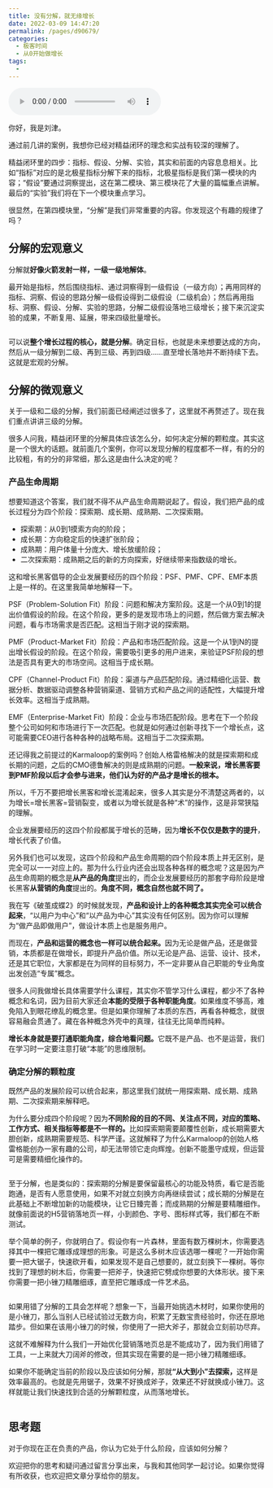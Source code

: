 ```yaml
---
title: 没有分解，就无缘增长
date: 2022-03-09 14:47:20
permalink: /pages/d90679/
categories:
  - 极客时间
  - 从0开始做增长
tags:
  - 
---
```

<audio title="32.没有分解，就无缘增长" src="https://static001.geekbang.org/resource/audio/1c/5d/1c61338e6bfab5b547a86fbd4359a45d.mp3" controls="controls"></audio> 
<p>你好，我是刘津。</p><p>通过前几讲的案例，我想你已经对精益闭环的理念和实战有较深的理解了。</p><p>精益闭环里的四步：指标、假设、分解、实验，其实和前面的内容息息相关。比如“指标”对应的是北极星指标分解下来的指标，北极星指标是我们第一模块的内容；“假设”要通过洞察提出，这在第二模块、第三模块花了大量的篇幅重点讲解。最后的“实验”我们将在下一个模块重点学习。</p><p>很显然，在第四模块里，“分解”是我们非常重要的内容。你发现这个有趣的规律了吗？</p><h2>分解的宏观意义</h2><p>分解就<strong>好像火箭发射一样，一级一级地解体</strong>。</p><p>最开始是指标，然后围绕指标、通过洞察得到一级假设（一级方向）；再用同样的指标、洞察、假设的思路分解一级假设得到二级假设（二级机会）；然后再用指标、洞察、假设、分解、实验的思路，分解二级假设落地三级增长；接下来沉淀实验的成果，不断复用、延展，带来四级批量增长。</p><p><img src="https://static001.geekbang.org/resource/image/96/a9/9677beafad7c7e6a4672caa9cff0aca9.png" alt=""></p><p>可以说<strong>整个增长过程的核心，就是分解</strong>。确定目标，也就是未来想要达成的方向，然后从一级分解到二级、再到三级、再到四级……直至增长落地并不断持续下去。这就是宏观的分解。</p><h2>分解的微观意义</h2><p>关于一级和二级的分解，我们前面已经阐述过很多了，这里就不再赘述了。现在我们重点讲讲三级的分解。</p><!-- [[[read_end]]] --><p>很多人问我，精益闭环里的分解具体应该怎么分，如何决定分解的颗粒度。其实这是一个很大的话题。就前面几个案例，你可以发现分解的程度都不一样，有的分的比较粗，有的分的非常细，那么这是由什么决定的呢？</p><h3>产品生命周期</h3><p>想要知道这个答案，我们就不得不从产品生命周期说起了。假设，我们把产品的成长过程分为四个阶段：探索期、成长期、成熟期、二次探索期。</p><ul>
<li>探索期：从0到1摸索方向的阶段；</li>
<li>成长期：方向稳定后的快速扩张阶段；</li>
<li>成熟期：用户体量十分庞大、增长放缓阶段；</li>
<li>二次探索期：成熟期之后的新的方向探索，好继续带来指数级的增长。</li>
</ul><p>这和增长黑客倡导的企业发展要经历的四个阶段：PSF、PMF、CPF、EMF本质上是一样的。在这里我简单地解释一下。</p><p>PSF（Problem-Solution Fit）阶段：问题和解决方案阶段。这是一个从0到1的提出价值假设的阶段。在这个阶段，更多的是发现市场上的问题，然后做方案去解决问题，看与市场需求是否匹配。这相当于刚才说的探索期。</p><p>PMF（Product-Market Fit）阶段：产品和市场匹配阶段。这是一个从1到N的提出增长假设的阶段。在这个阶段，需要吸引更多的用户进来，来验证PSF阶段的想法是否具有更大的市场空间。这相当于成长期。</p><p>CPF（Channel-Product Fit）阶段：渠道与产品匹配阶段。通过精细化运营、数据分析、数据驱动调整各种营销渠道、营销方式和产品之间的适配性，大幅提升增长效率。这相当于成熟期。</p><p>EMF（Enterprise-Market Fit）阶段：企业与市场匹配阶段。思考在下一个阶段整个公司如何和市场进行下一次匹配。也就是如何通过创新寻找下一个增长点，这可能需要CEO进行各种各种的战略布局。这相当于二次探索期。</p><p>还记得我之前提过的Karmaloop的案例吗？创始人格雷格解决的就是探索期和成长期的问题，之后的CMO德鲁解决的则是成熟期的问题。<strong>一般来说，增长黑客要到PMF阶段以后才会参与进来，他们认为好的产品才是增长的根本。</strong></p><p>所以，千万不要把增长黑客和增长混淆起来，很多人其实是分不清楚这两者的，以为增长=增长黑客=营销裂变，或者以为增长就是各种“术”的操作，这是非常狭隘的理解。</p><p>企业发展要经历的这四个阶段都属于增长的范畴，因为<strong>增长不仅仅是数字的提升</strong>，增长代表了价值。</p><p>另外我们也可以发现，这四个阶段和产品生命周期的四个阶段本质上并无区别，是完全可以一一对应上的。那为什么行业内还会出现各种各样的概念呢？这是因为产品生命周期的概念是<strong>从产品的角度</strong>提出的，而企业发展要经历的那套字母阶段是增长黑客<strong>从营销的角度</strong>提出的。<strong>角度不同，概念自然也就不同了。</strong></p><p>我在写《破茧成蝶2》的时候就发现，<strong>产品和设计上的各种概念其实完全可以统合起来</strong>，“以用户为中心”和“以产品为中心”其实没有任何区别。因为你可以理解为“做产品即做用户”，做设计本质上也是服务用户。</p><p>而现在，<strong>产品和运营的概念也一样可以统合起来。</strong>因为无论是做产品，还是做营销，本质都是在做增长，即提升产品价值。所以无论是产品、运营、设计、技术，还是其它职位，大家都是在为同样的目标努力，不一定非要从自己职能的专业角度出发创造“专属”概念。</p><p>很多人问我做增长具体需要学什么课程，其实你不管学习什么课程，都少不了各种概念和名词，因为目前大家还会<strong>本能的受限于各种职能角度</strong>。如果维度不够高，难免陷入到眼花缭乱的概念里。但是如果你理解了本质的东西，再看各种概念，就很容易融会贯通了。藏在各种概念外壳中的真理，往往无比简单而纯粹。</p><p><strong>增长本身就是要打通职能角度，综合地看问题。</strong>它既不是产品、也不是运营，我们在学习时一定要注意打破“本能”的思维限制。</p><h3>确定分解的颗粒度</h3><p>既然产品的发展阶段可以统合起来，那这里我们就统一用探索期、成长期、成熟期、二次探索期来解释吧。</p><p>为什么要分成四个阶段呢？因为<strong>不同阶段的目的不同、关注点不同，对应的策略、工作方式、相关指标等都是不一样的。</strong>比如探索期需要颠覆性创新，成长期需要大胆创新，成熟期需要规范、科学严谨。这就解释了为什么Karmaloop的创始人格雷格能创办一家有趣的公司，却无法带领它走向辉煌。创新不能墨守成规，但运营可是需要精细化操作的。</p><p><img src="https://static001.geekbang.org/resource/image/04/30/043c4979e729bfda3c74bbd07cec6b30.png" alt=""></p><p>至于分解，也是类似的：探索期的分解是要保留最核心的功能及特质，看它是否能跑通，是否有人愿意使用，如果不对就立刻换方向再继续尝试；成长期的分解是在此基础上不断增加新的功能模块，让它日臻完善；而成熟期的分解是要精雕细作。就像前面说的H5营销落地页一样，小到颜色、字号、图标样式等，我们都在不断测试。</p><p>举个简单的例子，你就明白了。假设你有一片森林，里面有数万棵树木，你需要选择其中一棵把它雕琢成理想的形象。可是这么多树木应该选哪一棵呢？一开始你需要一把大锯子，快速砍开看，如果发现不是自己想要的，就立刻换下一棵树。等你找到了理想的树木后，你需要一把斧子，快速把它劈成你想要的大体形状。接下来你需要一把小锉刀精雕细琢，直至把它雕琢成一件艺术品。</p><p><img src="https://static001.geekbang.org/resource/image/d6/a7/d6b7267da99c6491382b214f2b77cda7.png" alt=""></p><p>如果用错了分解的工具会怎样呢？想象一下，当最开始挑选木材时，如果你使用的是小锉刀，那么当别人已经试验过无数方向，积累了无数宝贵经验时，你还在原地踏步。但如果在该用小锉刀的时候，你使用了一把大斧子，那就会立刻前功尽弃。</p><p>这就不难解释为什么我们一开始优化营销落地页总是不能成功了，因为我们用错了工具，一上来就大刀阔斧的修改，但其实现在需要的是一把小锉刀精雕细琢。</p><p>如果你不能确定当前的阶段以及应该如何分解，那就<strong>“从大到小”去探索，</strong>这样是效率最高的。也就是先用锯子，效果不好换成斧子，效果还不好就换成小锉刀。这样就能让我们快速找到合适的分解颗粒度，从而落地增长。</p><p><img src="https://static001.geekbang.org/resource/image/92/59/92abdcc38ced1818e502e060962c1959.png" alt=""></p><h2>思考题</h2><p>对于你现在正在负责的产品，你认为它处于什么阶段，应该如何分解？</p><p>欢迎把你的思考和疑问通过留言分享出来，与我和其他同学一起讨论。如果你觉得有所收获，也欢迎把文章分享给你的朋友。</p><p></p>